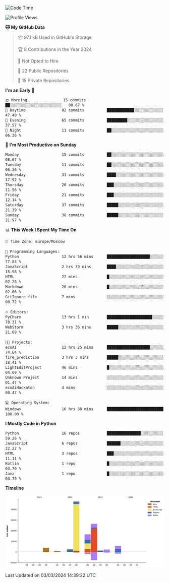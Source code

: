 <!--START_SECTION:waka-->
![Code Time](http://img.shields.io/badge/Code%20Time-209%20hrs%2051%20mins-blue)

![Profile Views](http://img.shields.io/badge/Profile%20Views-0-blue)

**🐱 My GitHub Data** 

> 📦 97.1 kB Used in GitHub's Storage 
 > 
> 🏆 8 Contributions in the Year 2024
 > 
> 🚫 Not Opted to Hire
 > 
> 📜 22 Public Repositories 
 > 
> 🔑 15 Private Repositories 
 > 
**I'm an Early 🐤** 

```text
🌞 Morning                15 commits          ██░░░░░░░░░░░░░░░░░░░░░░░   08.67 % 
🌆 Daytime                82 commits          ████████████░░░░░░░░░░░░░   47.40 % 
🌃 Evening                65 commits          █████████░░░░░░░░░░░░░░░░   37.57 % 
🌙 Night                  11 commits          ██░░░░░░░░░░░░░░░░░░░░░░░   06.36 % 
```
📅 **I'm Most Productive on Sunday** 

```text
Monday                   15 commits          ██░░░░░░░░░░░░░░░░░░░░░░░   08.67 % 
Tuesday                  11 commits          ██░░░░░░░░░░░░░░░░░░░░░░░   06.36 % 
Wednesday                31 commits          ████░░░░░░░░░░░░░░░░░░░░░   17.92 % 
Thursday                 20 commits          ███░░░░░░░░░░░░░░░░░░░░░░   11.56 % 
Friday                   21 commits          ███░░░░░░░░░░░░░░░░░░░░░░   12.14 % 
Saturday                 37 commits          █████░░░░░░░░░░░░░░░░░░░░   21.39 % 
Sunday                   38 commits          █████░░░░░░░░░░░░░░░░░░░░   21.97 % 
```


📊 **This Week I Spent My Time On** 

```text
🕑︎ Time Zone: Europe/Moscow

💬 Programming Languages: 
Python                   12 hrs 56 mins      ███████████████████░░░░░░   77.83 % 
JavaScript               2 hrs 39 mins       ████░░░░░░░░░░░░░░░░░░░░░   15.98 % 
HTML                     22 mins             █░░░░░░░░░░░░░░░░░░░░░░░░   02.28 % 
Markdown                 20 mins             █░░░░░░░░░░░░░░░░░░░░░░░░   02.06 % 
GitIgnore file           7 mins              ░░░░░░░░░░░░░░░░░░░░░░░░░   00.72 % 

🔥 Editors: 
PyCharm                  13 hrs 1 min        ████████████████████░░░░░   78.31 % 
WebStorm                 3 hrs 36 mins       █████░░░░░░░░░░░░░░░░░░░░   21.69 % 

🐱‍💻 Projects: 
ecoAI                    12 hrs 25 mins      ███████████████████░░░░░░   74.64 % 
fire_prediction          3 hrs 3 mins        █████░░░░░░░░░░░░░░░░░░░░   18.41 % 
LightEditProject         46 mins             █░░░░░░░░░░░░░░░░░░░░░░░░   04.69 % 
Unknown Project          14 mins             ░░░░░░░░░░░░░░░░░░░░░░░░░   01.47 % 
ecoAiHackaton            4 mins              ░░░░░░░░░░░░░░░░░░░░░░░░░   00.47 % 

💻 Operating System: 
Windows                  16 hrs 38 mins      █████████████████████████   100.00 % 
```

**I Mostly Code in Python** 

```text
Python                   16 repos            ███████████████░░░░░░░░░░   59.26 % 
JavaScript               6 repos             ██████░░░░░░░░░░░░░░░░░░░   22.22 % 
HTML                     3 repos             ███░░░░░░░░░░░░░░░░░░░░░░   11.11 % 
Kotlin                   1 repo              █░░░░░░░░░░░░░░░░░░░░░░░░   03.70 % 
Java                     1 repo              █░░░░░░░░░░░░░░░░░░░░░░░░   03.70 % 
```



**Timeline**

![Lines of Code chart](https://raw.githubusercontent.com/Adlemex/Adlemex/main/assets/bar_graph.png)


 Last Updated on 03/03/2024 14:39:22 UTC
<!--END_SECTION:waka-->
